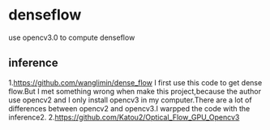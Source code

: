 # denseflow
use opencv3.0 to compute denseflow
## inference
1.https://github.com/wanglimin/dense_flow
I first use this code to get dense flow.But I met something wrong when make this project,because the author use opencv2 and I only install opencv3 in my computer.There are a lot of differences between opencv2 and opencv3.I warpped the code with the inference2.
2.https://github.com/Katou2/Optical_Flow_GPU_Opencv3
